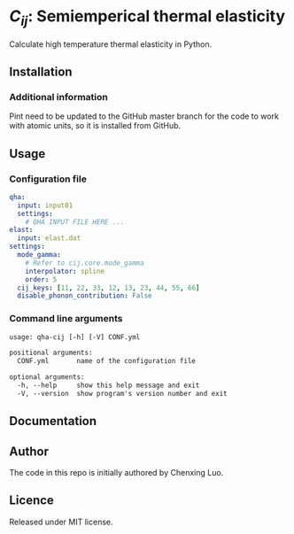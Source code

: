 # <i>C<sub>ij</sub></i>: Semiemperical thermal elasticity

Calculate high temperature thermal elasticity in Python.

## Installation

### Additional information

Pint need to be updated to the GitHub master branch for the code to work with atomic units, so it is installed from GitHub.

## Usage

### Configuration file

```yml
qha:
  input: input01
  settings:
    # QHA INPUT FILE HERE ...
elast:
  input: elast.dat
settings:
  mode_gamma:
    # Refer to cij.core.mode_gamma
    interpolator: spline
    order: 5
  cij_keys: [11, 22, 33, 12, 13, 23, 44, 55, 66]
  disable_phonon_contribution: False
```

### Command line arguments

```txt
usage: qha-cij [-h] [-V] CONF.yml

positional arguments:
  CONF.yml       name of the configuration file

optional arguments:
  -h, --help     show this help message and exit
  -V, --version  show program's version number and exit
```

## Documentation

## Author

The code in this repo is initially authored by Chenxing Luo.

## Licence

Released under MIT license.